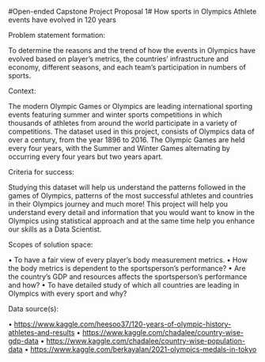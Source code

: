 #Open-ended Capstone Project Proposal 1#
How sports in Olympics Athlete events have evolved in 120 years

Problem statement formation:

To determine the reasons and the trend of how the events in Olympics have evolved based on player’s metrics, the countries’ infrastructure and economy, different seasons, and each team’s participation in numbers of sports.  

Context:

The modern Olympic Games or Olympics are leading international sporting events featuring summer and winter sports competitions in which thousands of athletes from around the world participate in a variety of competitions. The dataset used in this project, consists of Olympics data of over a century, from the year 1896 to 2016. The Olympic Games are held every four years, with the Summer and Winter Games alternating by occurring every four years but two years apart.

Criteria for success:

Studying this dataset will help us understand the patterns followed in the games of Olympics, patterns of the most successful athletes and countries in their Olympics journey and much more! This project will help you understand every detail and information that you would want to know in the Olympics using statistical approach and at the same time help you enhance our skills as a Data Scientist.

 Scopes of solution space:

•	To have a fair view of every player’s body measurement metrics.
•	How the body metrics is dependent to the sportsperson’s performance?
•	Are the country’s GDP and resources affects the sportsperson’s performance and how?
•	To have detailed study of which all countries are leading in Olympics with every sport and why?

Data source(s):

•	https://www.kaggle.com/heesoo37/120-years-of-olympic-history-athletes-and-results
•	https://www.kaggle.com/chadalee/country-wise-gdp-data
•	https://www.kaggle.com/chadalee/country-wise-population-data
•	https://www.kaggle.com/berkayalan/2021-olympics-medals-in-tokyo

